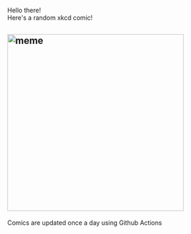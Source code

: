 Hello there! <br>Here's a random xkcd comic!<br>
## <img src="https://imgs.xkcd.com/comics/apple_spectrum.png" alt="meme" width="400"/><br>
Comics are updated once a day using Github Actions